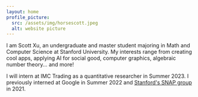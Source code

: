 ```yaml
---
layout: home
profile_picture:
  src: /assets/img/horsescott.jpeg
  alt: website picture
---
```


<p>
  I am Scott Xu, an undergraduate and master student majoring in Math and Computer Science at Stanford University. My interests range from creating cool apps, applying AI for social good, computer graphics, algebraic number theory... and more! 
</p>

<p>
  I will intern at IMC Trading as a quantitative researcher in Summer 2023. I previously interned at Google in Summer 2022 and <a href="http://snap.stanford.edu/">Stanford's SNAP group</a> in 2021.
</p>